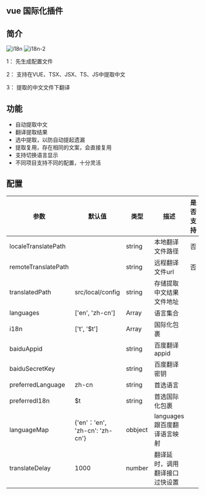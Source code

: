 ## vue 国际化插件

## 简介


![i18n](https://user-images.githubusercontent.com/35398394/252871480-c3dd946c-7eb7-44da-83a9-92bb8833a6c3.gif)
![i18n-2](https://github.com/muyeyong/i18n/assets/35398394/f83be141-f9a7-4341-ab48-fee3e42a95cc)

1： 先生成配置文件

2： 支持在VUE、TSX、JSX、TS、JS中提取中文

3： 提取的中文文件下翻译

## 功能

+ 自动提取中文
+ 翻译提取结果
+ 选中提取，以防自动提起遗漏
+ 提取复用，存在相同的文案，会直接复用
+ 支持切换语言显示
+ 不同项目支持不同的配置，十分灵活

## 配置

| 参数                | 默认值                         | 类型    | 描述                           | 是否支持 |
| ------------------- | ------------------------------ | ------- | ------------------------------ | -------- |
| localeTranslatePath |                                | string  | 本地翻译文件路径               | 否       |
| remoteTranslatePath |                                | string  | 远程翻译文件url                | 否       |
| translatedPath      | src/local/config               | string  | 存储提取中文结果文件地址       |          |
| languages           | ['en', 'zh-cn']                | Array   | 语言集合                       |          |
| i18n                | ['t', '$t']                    | Array   | 国际化包裹                     |          |
| baiduAppid          |                                | string  | 百度翻译appid                  |          |
| baiduSecretKey      |                                | string  | 百度翻译密钥                   |          |
| preferredLanguage   | zh-cn                          | string  | 首选语言                       |          |
| preferredI18n       | $t                             | string  | 首选国际化包裹                 |          |
| languageMap         | {'en'：'en', 'zh-cn': 'zh-cn'} | obbject | languages 跟百度翻译语言映射   |          |
| translateDelay      | 1000                           | number  | 翻译延时，调用翻译接口过快设置 |          |

